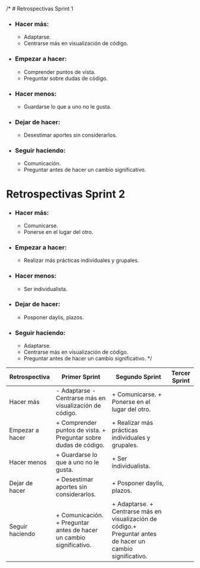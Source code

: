 /* # Retrospectivas Sprint 1

+ ### Hacer más:
  + Adaptarse.
  + Centrarse más en visualización de código.

+ ### Empezar a hacer:
  + Comprender puntos de vista.
  + Preguntar sobre dudas de código.

+ ### Hacer menos:
  + Guardarse lo que a uno no le gusta.

+ ### Dejar de hacer:
  + Desestimar aportes sin considerarlos.

+ ### Seguir haciendo:
  + Comunicación.
  + Preguntar antes de hacer un cambio significativo.

# Retrospectivas Sprint 2

+ ### Hacer más:
  + Comunicarse.
  + Ponerse en el lugar del otro.

+ ### Empezar a hacer:
  + Realizar más prácticas individuales y grupales.

+ ### Hacer menos:
  + Ser individualista.

+ ### Dejar de hacer:
  + Posponer daylis, plazos.

+ ### Seguir haciendo:
  + Adaptarse.
  + Centrarse más en visualización de código.
  + Preguntar antes de hacer un cambio significativo. */


| Retrospectiva | Primer Sprint | Segundo Sprint | Tercer Sprint |
| ------------- | ------------- | ------------- | ------------- |
| Hacer más  | - Adaptarse  - Centrarse más en visualización de código. | + Comunicarse. + Ponerse en el lugar del otro.| |
| Empezar a hacer  |   + Comprender puntos de vista. + Preguntar sobre dudas de código.  |   + Realizar más prácticas individuales y grupales. | |
| Hacer menos  | + Guardarse lo que a uno no le gusta. | + Ser individualista.  | |
| Dejar de hacer  | + Desestimar aportes sin considerarlos. | + Posponer daylis, plazos. | |
| Seguir haciendo  | + Comunicación. + Preguntar antes de hacer un cambio significativo.  | + Adaptarse. + Centrarse más en visualización de código.+ Preguntar antes de hacer un cambio significativo. | |
